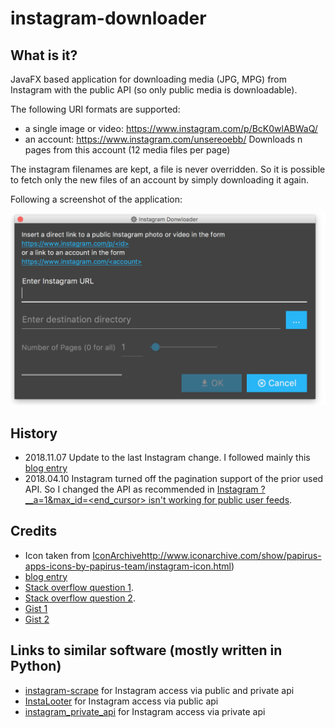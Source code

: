 # instagram-downloader

## What is it?
JavaFX based application for downloading media (JPG, MPG) from Instagram with the public API
(so only public media is downloadable).

The following URI formats are supported:

- a single image or video: https://www.instagram.com/p/BcK0wlABWaQ/
- an account: https://www.instagram.com/unsereoebb/
  Downloads n pages from this account (12 media files per page)

The instagram filenames are kept, a file is never overridden. So it is possible to
fetch only the new files of an account by simply downloading it again.

Following a screenshot of the application:

![Screenshot](src/doc/screenshot.png?raw=true)


## History
- 2018.11.07 Update to the last Instagram change. I followed mainly this
  [blog entry](https://www.diggernaut.com/blog/how-to-scrape-pages-infinite-scroll-extracting-data-from-instagram/)
- 2018.04.10 Instagram turned off the pagination support of the prior used API.
  So I changed the API as recommended in 
  [Instagram ?__a=1&max_id=<end_cursor> isn't working for public user feeds](https://stackoverflow.com/questions/49265013/instagram-a-1max-id-end-cursor-isnt-working-for-public-user-feeds).


## Credits
- Icon taken from [IconArchive]()http://www.iconarchive.com/show/papirus-apps-icons-by-papirus-team/instagram-icon.html)
- [blog entry](https://www.diggernaut.com/blog/how-to-scrape-pages-infinite-scroll-extracting-data-from-instagram/)
- [Stack overflow question 1](https://stackoverflow.com/questions/49265013/instagram-a-1max-id-end-cursor-isnt-working-for-public-user-feeds).
- [Stack overflow question 2](https://stackoverflow.com/questions/49786980/how-to-perform-unauthenticated-instagram-web-scraping-in-response-to-recent-priv).
- [Gist 1](https://gist.github.com/winder/a97cc4d9480d4f12620f4602369d61f3)
- [Gist 2](https://gist.github.com/ketankr9/6e48c6c205907e6ae35ef789e7a03634)


## Links to similar software (mostly written in Python)
- [instagram-scrape](https://github.com/rarcega/instagram-scraper) for Instagram access via public and private api
- [InstaLooter](https://github.com/althonos/InstaLooter) for Instagram access via public api
- [instagram_private_api](https://github.com/ping/instagram_private_api) for Instagram access via private api